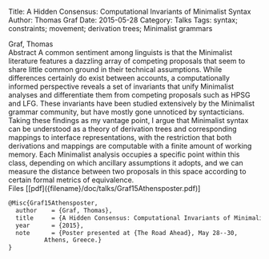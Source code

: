 Title: A Hidden Consensus: Computational Invariants of Minimalist Syntax
Author: Thomas Graf
Date: 2015-05-28
Category: Talks
Tags: syntax; constraints; movement; derivation trees; Minimalist grammars

<div markdown class="authors">
Graf, Thomas
</div>

<div markdown class="abstract">
<span id="abstract-title">Abstract</span>
A common sentiment among linguists is that the Minimalist literature features a dazzling array of competing proposals that seem to share little common ground in their technical assumptions.
While differences certainly do exist between accounts, a computationally informed perspective reveals a set of invariants that unify Minimalist analyses and differentiate them from competing proposals such as HPSG and LFG.
These invariants have been studied extensively by the Minimalist grammar community, but have mostly gone unnoticed by syntacticians.
Taking these findings as my vantage point, I argue that Minimalist syntax can be understood as a theory of derivation trees and corresponding mappings to interface representations, with the restriction that both derivations and mappings are computable with a finite amount of working memory.
Each Minimalist analysis occupies a specific point within this class, depending on which ancillary assumptions it adopts, and we can measure the distance between two proposals in this space according to certain formal metrics of equivalence.
</div>

<div markdown class="files">
<span id="files-title">Files</span>
[[pdf]({filename}/doc/talks/Graf15Athensposter.pdf)]
</div>

~~~latex
@Misc{Graf15Athensposter,
  author	= {Graf, Thomas},
  title		= {A Hidden Consensus: Computational Invariants of Minimalist Syntax},
  year		= {2015},
  note		= {Poster presented at {The Road Ahead}, May 28--30,
		  Athens, Greece.}
}
~~~
